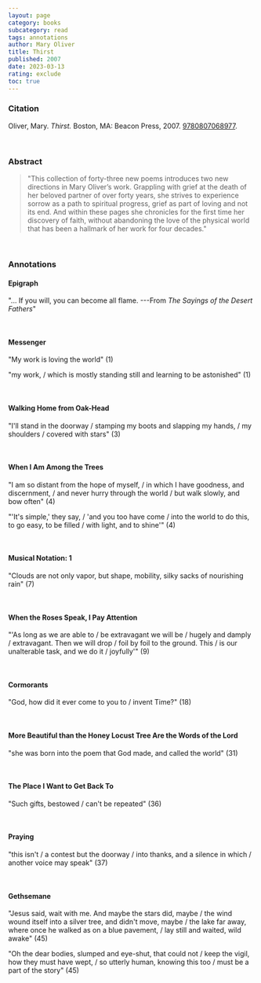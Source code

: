 ```yaml
---
layout: page
category: books
subcategory: read
tags: annotations
author: Mary Oliver
title: Thirst
published: 2007
date: 2023-03-13
rating: exclude
toc: true
---
```


### Citation

Oliver, Mary. *Thirst.* Boston, MA: Beacon Press, 2007. [9780807068977](http://www.beacon.org/Thirst-P668.aspx).

<br>

### Abstract

> "This collection of forty-three new poems introduces two new directions in Mary Oliver’s work. Grappling with grief at the death of her beloved partner of over forty years, she strives to experience sorrow as a path to spiritual progress, grief as part of loving and not its end. And within these pages she chronicles for the first time her discovery of faith, without abandoning the love of the physical world that has been a hallmark of her work for four decades."

<br>

### Annotations

#### Epigraph

"... If you will, you can become all flame. ---From *The Sayings of the Desert Fathers*"

<br>


#### Messenger

"My work is loving the world" (1)

"my work, / which is mostly standing still and learning to be astonished" (1)

<br>


#### Walking Home from Oak-Head

"I'll stand in the doorway / stamping my boots and slapping my hands, / my shoulders / covered with stars" (3)

<br>


#### When I Am Among the Trees

"I am so distant from the hope of myself, / in which I have goodness, and discernment, / and never hurry through the world / but walk slowly, and bow often" (4)

"'It's simple,' they say, / 'and you too have come / into the world to do this, to go easy, to be filled / with light, and to shine'" (4)

<br>


#### Musical Notation: 1

"Clouds are not only vapor, but shape, mobility, silky sacks of nourishing rain" (7)

<br>


#### When the Roses Speak, I Pay Attention

"'As long as we are able to / be extravagant we will be / hugely and damply / extravagant. Then we will drop / foil by foil to the ground. This / is our unalterable task, and we do it / joyfully'" (9)

<br>


#### Cormorants

"God, how did it ever come to you to / invent Time?" (18)

<br>


#### More Beautiful than the Honey Locust Tree Are the Words of the Lord

"she was born into the poem that God made, and called the world" (31)

<br>


#### The Place I Want to Get Back To

"Such gifts, bestowed / can't be repeated" (36)

<br>


#### Praying

"this isn't / a contest but the doorway / into thanks, and a silence in which / another voice may speak" (37)

<br>


#### Gethsemane

"Jesus said, wait with me. And maybe the stars did, maybe / the wind wound itself into a silver tree, and didn't move, maybe / the lake far away, where once he walked as on a blue pavement, / lay still and waited, wild awake" (45)

"Oh the dear bodies, slumped and eye-shut, that could not / keep the vigil, how they must have wept, / so utterly human, knowing this too / must be a part of the story" (45)
